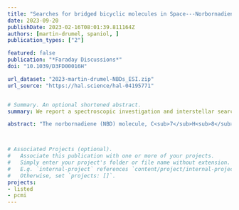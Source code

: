 ```yaml
---
title: "Searches for bridged bicyclic molecules in Space---Norbornadiene and its cyano derivatives"
date: 2023-09-20
publishDate: 2023-02-16T08:01:39.811164Z
authors: [martin-drumel, spaniol, ]
publication_types: ["2"]

featured: false
publication: "*Faraday Discussions*"
doi: "10.1039/D3FD00016H"

url_dataset: "2023-martin-drumel-NBDs_ESI.zip"
url_source: "https://hal.science/hal-04195771"


# Summary. An optional shortened abstract.
summary: We report a spectroscopic investigation and interstellar searches of norbornadiene and its cyano derivatives.

abstract: "The norbornadiene (NBD) molecule, C<sub>7</sub>H<sub>8</sub>, owes its fame to its remarkable photoswitching properties that are promising for molecular solar-thermal energy storage systems. "



# Associated Projects (optional).
#   Associate this publication with one or more of your projects.
#   Simply enter your project's folder or file name without extension.
#   E.g. `internal-project` references `content/project/internal-project/index.md`.
#   Otherwise, set `projects: []`.
projects:
- listed
- pcmi
---
```


